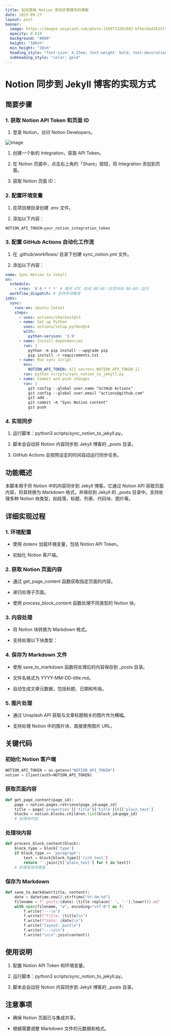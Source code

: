 ```yaml
---
title: 如何使用 Notion 来同步管理你的博客
date: 2025-09-27
layout: post
banner:
  image: https://images.unsplash.com/photo-1569713201942-bfbecbad1b23?crop=entropy&cs=tinysrgb&fit=max&fm=jpg&ixid=M3w2OTIwMzJ8MHwxfHJhbmRvbXx8fHx8fHx8fDE3NTg5OTAxNzJ8&ixlib=rb-4.1.0&q=80&w=1080
  opacity: 0.618
  background: "#000"
  height: "100vh"
  min_height: "38vh"
  heading_style: "font-size: 4.25em; font-weight: bold; text-decoration: underline"
  subheading_style: "color: gold"
---
```


# Notion 同步到 Jekyll 博客的实现方式

## 简要步骤

### 1. 获取 Notion API Token 和页面 ID

1. 登录 Notion，访问 Notion Developers。

![image](https://prod-files-secure.s3.us-west-2.amazonaws.com/a7a0cc5a-89b9-4cda-8686-1fba0ca52f40/d19c1afe-dea5-4312-9333-786b0ba83054/image.png?X-Amz-Algorithm=AWS4-HMAC-SHA256&X-Amz-Content-Sha256=UNSIGNED-PAYLOAD&X-Amz-Credential=ASIAZI2LB46654VHYTVK%2F20250927%2Fus-west-2%2Fs3%2Faws4_request&X-Amz-Date=20250927T162252Z&X-Amz-Expires=3600&X-Amz-Security-Token=IQoJb3JpZ2luX2VjEBsaCXVzLXdlc3QtMiJHMEUCIDl2ZfA%2F4bknjuYs97CpzsYBr3JT2f6Twye5aFhIdklkAiEAs%2FkaSOoDjsVzvYjDRQ7sNLYD6dyAEoTmwZISWuqDZuwqiAQIo%2F%2F%2F%2F%2F%2F%2F%2F%2F%2F%2FARAAGgw2Mzc0MjMxODM4MDUiDKv0mwFJFEIJ%2BJdomircA3r7X1TN1XyLerWcMdNrbM1k4EmU8ZTW2vPj0%2Bv3u1Sc4k6kIHE0PEjTo6hkVXxXnDi0oLLXaTZYyt%2B9vv2QgXV8YFcKmXByckRr7GwcrfOmZKBRaSSo%2B5ZINqkgBfLHULaEX0uGhpVwjezhlqqASskJSKPP2RZC6iEaywmhZ8jGWAOywd3y78AUcovmE5q0KbrNlEMjluA43kbvBNicsXUClQyrnV9vpNSvvPY%2B%2FIl%2FsyI%2BSZAPMinMYri5Sm30P98xVyZL6CO6%2BOmBNC8kwU0lJxxU4JauynRIg75MPbDHsMim7P%2BY1j1iw5ftw6zmaW%2FLALdmdRyoq%2Bwnksl4TSB0OM7tXHpRj5902UQ%2B8mHtIrn3vpU98GTR2fqmbHOn2cCXjQIFI6LRNI4fU%2Fs6YEGy3wvzzFY0ij3580fYk8Wfy22%2BGjKALNnX5Jt8lWBLYQNBm2Ifv2Lu27%2BmKIbuXs0FccA2i2v5fDPnNuHeT%2BJ3%2BBaK40SVdsGf%2F1YrzjE3xAkTiGJO%2Bs9X%2FAfQ9NduddmU5T3%2BK%2BElMUmMvqA4pNjTvuYpqurdT5WxoA3FwkMooKg9HJgkpayzxpDQsMIciY%2FKL6BFsv3Hcv6fsavRygKDRvjLDuqE%2BICpLtbXMK763sYGOqUByuIpOECZGXU5Jq4Xzy%2FnDA%2BvI0zo2ZgQAzKCsUr0mjFyiSxpqh%2BBEGDzfCH5uVzsbEpuMXlIMxKW0bznZgQ1Pb4dEXG416I5Nr%2FXwkyGldyxg40Yv5ZOU88SN9Ohu4uQoHv5EAwcdgVY5L%2Favlo1mecc4zPvZ5h%2BacY8YNIJf2uQW3V%2BAKcGq1j71EQt5yG3aiD2NXp1EnBBeZ73YXRdV9XQToMx&X-Amz-Signature=07828b2b00c4550708dc7cf7a3046d746ef322002eb2df734ba10844e6234f01&X-Amz-SignedHeaders=host&x-amz-checksum-mode=ENABLED&x-id=GetObject)

1. 创建一个新的 Integration，获取 API Token。

1. 在 Notion 页面中，点击右上角的「Share」按钮，将 Integration 添加到页面。

1. 获取 Notion 页面 ID：


### 2. 配置环境变量

1. 在项目根目录创建 .env 文件。

1. 添加以下内容：

```javascript
NOTION_API_TOKEN=your_notion_integration_token
```

### 3. 配置 GitHub Actions 自动化工作流

1. 在 .github/workflows/ 目录下创建 sync_notion.yml 文件。

1. 添加以下内容：

```yaml
name: Sync Notion to Jekyll
on:
  schedule:
    - cron: '0 0 * * *' # 每天 UTC 时间 00:00（北京时间 08:00）运行
  workflow_dispatch: # 支持手动触发
jobs:
  sync:
    runs-on: ubuntu-latest
    steps:
      - uses: actions/checkout@v3
      - name: Set up Python
        uses: actions/setup-python@v4
        with:
          python-version: '3.9'
      - name: Install dependencies
        run: |
          python -m pip install --upgrade pip
          pip install -r requirements.txt
      - name: Run sync script
        env:
          NOTION_API_TOKEN: ${{ secrets.NOTION_API_TOKEN }}
        run: python scripts/sync_notion_to_jekyll.py
      - name: Commit and push changes
        run: |
          git config --global user.name "GitHub Actions"
          git config --global user.email "actions@github.com"
          git add .
          git commit -m "Sync Notion content"
          git push
```

### 4. 实现同步

1. 运行脚本：python3 scripts/sync_notion_to_jekyll.py。

1. 脚本会自动将 Notion 内容同步到 Jekyll 博客的 _posts 目录。

1. GitHub Actions 会按照设定的时间自动运行同步任务。

## 功能概述

本脚本用于将 Notion 中的内容同步到 Jekyll 博客。它通过 Notion API 获取页面内容，将其转换为 Markdown 格式，并保存到 Jekyll 的 _posts 目录中。支持处理多种 Notion 块类型，如段落、标题、列表、代码块、图片等。

## 详细实现过程

### 1. 环境配置

- 使用 dotenv 加载环境变量，包括 Notion API Token。

- 初始化 Notion 客户端。

### 2. 获取 Notion 页面内容

- 通过 get_page_content 函数获取指定页面的内容。

- 递归处理子页面。

- 使用 process_block_content 函数处理不同类型的 Notion 块。

### 3. 内容处理

- 将 Notion 块转换为 Markdown 格式。

- 支持处理以下块类型：


### 4. 保存为 Markdown 文件

- 使用 save_to_markdown 函数将处理后的内容保存到 _posts 目录。

- 文件名格式为 YYYY-MM-DD-title.md。

- 自动生成文章元数据，包括标题、日期和布局。

### 5. 图片处理

- 通过 Unsplash API 获取与文章标题相关的图片作为横幅。

- 支持处理 Notion 中的图片块，直接使用图片 URL。

## 关键代码

### 初始化 Notion 客户端

```python
NOTION_API_TOKEN = os.getenv("NOTION_API_TOKEN")
notion = Client(auth=NOTION_API_TOKEN)
```

### 获取页面内容

```python
def get_page_content(page_id):
    page = notion.pages.retrieve(page_id=page_id)
    title = page['properties']['title']['title'][0]['plain_text']
    blocks = notion.blocks.children.list(block_id=page_id)
    # 处理块内容
```

### 处理块内容

```python
def process_block_content(block):
    block_type = block['type']
    if block_type == 'paragraph':
        text = block[block_type]['rich_text']
        return ''.join([t['plain_text'] for t in text])
    # 处理其他块类型
```

### 保存为 Markdown

```python
def save_to_markdown(title, content):
    date = datetime.now().strftime("%Y-%m-%d")
    filename = f"_posts/{date}-{title.replace(' ', '-').lower()}.md"
    with open(filename, "w", encoding="utf-8") as f:
        f.write("---\n")
        f.write(f"title: {title}\n")
        f.write(f"date: {date}\n")
        f.write("layout: post\n")
        f.write("---\n\n")
        f.write("\n\n".join(content))
```

## 使用说明

1. 配置 Notion API Token 和环境变量。

1. 运行脚本：python3 scripts/sync_notion_to_jekyll.py。

1. 脚本会自动将 Notion 内容同步到 Jekyll 博客的 _posts 目录。

## 注意事项

- 确保 Notion 页面已与集成共享。

- 根据需要调整 Markdown 文件的元数据和格式。